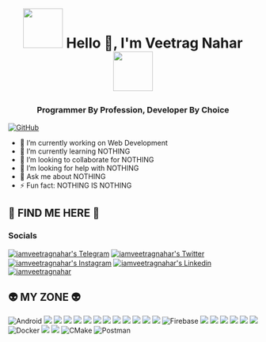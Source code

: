 # <p align="center"><img src="https://media3.giphy.com/media/vmQAsNXEgvItJxpgL4/giphy.gif" width="80"> Hello 👋, I'm Veetrag Nahar<img src="https://media.giphy.com/media/p4NLw3I4U0idi/giphy.gif" width="80"></p>

### <p align="center"> Programmer By Profession, Developer By Choice </p> ###



[![GitHub](https://img.shields.io/badge/dynamic/json?logo=github&label=GitHub+Followers&labelColor=282c34&color=181717&query=%24.data.totalSubs&url=https%3A%2F%2Fapi.spencerwoo.com%2Fsubstats%2F%3Fsource%3Dgithub%26queryKey%3Diamveetragnahar&longCache=true)](https://github.com/iamveetragnahar) 

* 🔭 I’m currently working on Web Development </li>
* 🌱 I’m currently learning NOTHING </li>
* 👯 I’m looking to collaborate for NOTHING </li>
* 🤔 I’m looking for help with NOTHING </li>
* 💬 Ask me about NOTHING </li>
* ⚡  Fun fact: NOTHING IS NOTHING </li>
  
## 💬 FIND ME HERE 💬 ##

### Socials

<a href="https://t.me/iamveetragnahar"/><img align="center" alt="iamveetragnahar's Telegram" src="https://img.shields.io/badge/Telegram-@_iamveetragnahar-2CA5E0?style=for-the-badge&logo=telegram&logoColor=white"></a> 
<a href="https://twitter.com/iamveetragnahar"> <img align="center" alt="iamveetragnahar's Twitter" src="https://img.shields.io/badge/Twitter-_@_iamveetragnahar-1DA1F2?style=for-the-badge&logo=twitter&logoColor=white"/></a> 
<a href="https://www.instagram.com/iamveetragnahar/"><img align="center" alt="iamveetragnahar's Instagram" src="https://img.shields.io/badge/Instagram-_@iamveetragnahar-E4405F?style=for-the-badge&logo=instagram&logoColor=white"/></a>
<a href="https://www.linkedin.com/in/iamveetragnahar/"><img align="center" alt="iamveetragnahar's Linkedin" src="https://img.shields.io/badge/LinkedIn-0077B5?style=for-the-badge&logo=linkedin&logoColor=white"/></a> 
<a href="https://twitter.com/iamveetragnahar"><img align="center" src="https://img.shields.io/twitter/follow/iamveetragnahar?logo=twitter&style=for-the-badge" alt="iamveetragnahar" /></a> 

## 👽 MY ZONE 👽 ##

![Android](https://img.shields.io/badge/Android-3DDC84?style=for-the-badge&logo=android&logoColor=white) 
![](https://img.shields.io/badge/Python-3776AB?style=for-the-badge&logo=python&logoColor=white) 
![](https://img.shields.io/badge/HTML5-E34F26?style=for-the-badge&logo=html5&logoColor=white) 
![](https://img.shields.io/badge/CSS3-1572B6?style=for-the-badge&logo=css3&logoColor=white)
![](https://img.shields.io/badge/JavaScript-F7DF1E?style=for-the-badge&logo=javascript&logoColor=black)
![](https://img.shields.io/badge/C%2B%2B-00599C?style=for-the-badge&logo=c%2B%2B&logoColor=white)
![](https://img.shields.io/badge/Java-ED8B00?style=for-the-badge&logo=java&logoColor=white)
![](https://img.shields.io/badge/Dart-0175C2?style=for-the-badge&logo=dart&logoColor=white)
![](https://img.shields.io/badge/Shell_Script-121011?style=for-the-badge&logo=gnu-bash&logoColor=white)
![](https://img.shields.io/badge/Flutter-02569B?style=for-the-badge&logo=flutter&logoColor=white)
![](https://img.shields.io/badge/MySQL-00000F?style=for-the-badge&logo=mysql&logoColor=white)
![](https://img.shields.io/badge/Oracle-F80000?style=for-the-badge&logo=Oracle&logoColor=white)
![](https://img.shields.io/badge/Amazon_AWS-232F3E?style=for-the-badge&logo=amazon-aws&logoColor=white)
![Firebase](https://img.shields.io/badge/Firebase-039BE5?style=for-the-badge&logo=Firebase&logoColor=white)
![](https://img.shields.io/badge/TensorFlow-FF6F00?style=for-the-badge&logo=tensorflow&logoColor=white)
![](https://img.shields.io/badge/Heroku-430098?style=for-the-badge&logo=heroku&logoColor=white)
![](https://img.shields.io/badge/MariaDB-003545?style=for-the-badge&logo=mariadb&logoColor=white)
![](https://img.shields.io/badge/Visual_Studio_Code-0078D4?style=for-the-badge&logo=visual%20studio%20code&logoColor=white)
![](https://img.shields.io/badge/GIT-E44C30?style=for-the-badge&logo=git&logoColor=white)
![](https://img.shields.io/badge/Google_Cloud-4285F4?style=for-the-badge&logo=google-cloud&logoColor=white)
![Docker](https://img.shields.io/badge/docker-%230db7ed.svg?style=for-the-badge&logo=docker&logoColor=white)
![](https://img.shields.io/badge/Android_Studio-3DDC84?style=for-the-badge&logo=android-studio&logoColor=white)
![](https://img.shields.io/badge/IntelliJ_IDEA-000000.svg?style=for-the-badge&logo=intellij-idea&logoColor=white)
![CMake](https://img.shields.io/badge/CMake-%23008FBA.svg?style=for-the-badge&logo=cmake&logoColor=white)
![Postman](https://img.shields.io/badge/Postman-FF6C37?style=for-the-badge&logo=postman&logoColor=white) 
